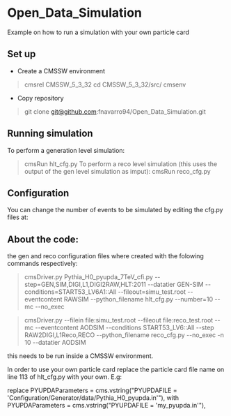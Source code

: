 # Open_Data_Simulation
Example on how to run a simulation with your own particle card

## Set up

- Create a CMSSW environment
> cmsrel CMSSW_5_3_32
> cd CMSSW_5_3_32/src/
> cmsenv
- Copy repository
> git clone git@github.com:fnavarro94/Open_Data_Simulation.git

## Running simulation

To perform a generation level simulation:
> cmsRun hlt_cfg.py
To perform a reco level simulation (this uses the output of the gen level simulation as imput):
> cmsRun reco_cfg.py

## Configuration

You can change the number of events to be simulated by editing the cfg.py files at:
 > 
 
## About the code:

the gen and reco configuration files where created with the folowing commands respectively:

> cmsDriver.py Pythia_H0_pyupda_7TeV_cfi.py --step=GEN,SIM,DIGI,L1,DIGI2RAW,HLT:2011 --datatier GEN-SIM --conditions=START53_LV6A1::All --fileout=simu_test.root --eventcontent RAWSIM --python_filename hlt_cfg.py --number=10 --mc --no_exec

> cmsDriver.py --filein file:simu_test.root --fileout file:reco_test.root --mc --eventcontent AODSIM --conditions START53_LV6::All --step RAW2DIGI,L1Reco,RECO --python_filename reco_cfg.py --no_exec -n 10 --datatier AODSIM

this needs to be run inside a CMSSW environment.

In order to use your own particle card replace the particle card file name on line 113 of hlt_cfg.py with your own.
E.g:

replace 
PYUPDAParameters = cms.vstring("PYUPDAFILE = \'Configuration/Generator/data/Pythia_H0_pyupda.in\'"),
with    
PYUPDAParameters = cms.vstring("PYUPDAFILE = \'my_pyupda.in\'"),
